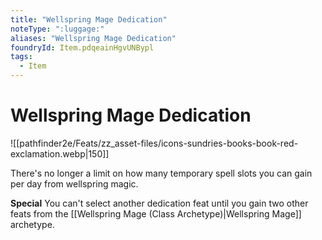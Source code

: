 ```yaml
---
title: "Wellspring Mage Dedication"
noteType: ":luggage:"
aliases: "Wellspring Mage Dedication"
foundryId: Item.pdqeainHgvUNBypl
tags:
  - Item
---
```


# Wellspring Mage Dedication
![[pathfinder2e/Feats/zz_asset-files/icons-sundries-books-book-red-exclamation.webp|150]]

There's no longer a limit on how many temporary spell slots you can gain per day from wellspring magic.

**Special** You can't select another dedication feat until you gain two other feats from the [[Wellspring Mage (Class Archetype)|Wellspring Mage]] archetype.
